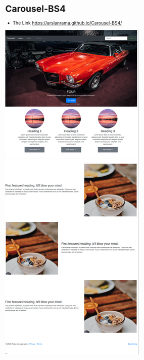 # Carousel-BS4

* The Link https://arslanrama.github.io/Carousel-BS4/

![mockup](Screenshot_2020-10-05%20Hello,%20world%20.jpg)